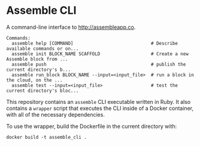 # Assemble CLI

A command-line interface to http://assembleapp.co.

```
Commands:
  assemble help [COMMAND]                             # Describe available commands or on...
  assemble init BLOCK_NAME SCAFFOLD                   # Create a new Assemble block from ...
  assemble push                                       # publish the current directory's b...
  assemble run_block BLOCK_NAME --input=<input_file>  # run a block in the cloud, on the ...
  assemble test --input=<input_file>                  # test the current directory's bloc...
```

This repository contains an `assemble` CLI executable written in Ruby.
It also contains a `wrapper` script
that executes the CLI inside of a Docker container,
with all of the necessary dependencies.

To use the wrapper, build the Dockerfile in the current directory with:

```
docker build -t assemble_cli .
```
